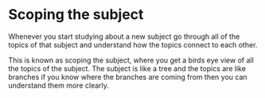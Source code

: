# Scoping the subject
Whenever you start studying about a new subject go through all of the topics of that subject and understand how the topics connect to each other.

This is known as scoping the subject, where you get a birds eye view of all the topics of the subject. The subject is like a tree and the topics are like branches if you know where the branches are coming from then you can understand them more clearly.